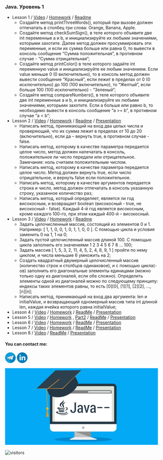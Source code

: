 ### Java. Уровень 1

+ Lesson 1 / [Video](https://www.youtube.com/watch?v=2imszjDxfC0) / [Homework](https://github.com/Mybono/java_lvl_1/blob/main/hw1.java) / [Readme](https://docs.google.com/document/d/1ANRkOZqy0T92fmQBlNbbASjrshP1u_Xc7bIJz4Y8GiA/)
  + Создайте метод printThreeWords(), который при вызове должен отпечатать в столбец три слова: Orange, Banana, Apple.
  + Создайте метод checkSumSign(), в теле которого объявите две int переменные a и b, и инициализируйте их любыми значениями, которыми захотите. Далее метод должен просуммировать эти переменные, и если их сумма больше или равна 0, то вывести в консоль сообщение “Сумма положительная”, в противном случае - “Сумма отрицательная”;
  + Создайте метод printColor() в теле которого задайте int переменную value и инициализируйте ее любым значением. Если value меньше 0 (0 включительно), то в консоль метод должен вывести сообщение “Красный”, если лежит в пределах от 0 (0 исключительно) до 100 (100 включительно), то “Желтый”, если больше 100 (100 исключительно) - “Зеленый”;
  + Создайте метод compareNumbers(), в теле которого объявите две int переменные a и b, и инициализируйте их любыми значениями, которыми захотите. Если a больше или равно b, то необходимо вывести в консоль сообщение “a >= b”, в противном случае “a < b”;
+ Lesson 2 / [Video](https://youtu.be/TPeNezZ3QzY) / [Homework](https://github.com/Mybono/java_lvl_1/blob/main/hw2.java) / [Readme](https://docs.google.com/document/d/1ANRkOZqy0T92fmQBlNbbASjrshP1u_Xc7bIJz4Y8GiA/) / [Presentation](https://docs.google.com/presentation/d/1sSV8NH4Gw98NXVMpnZiWZwQtoqqqvGgtfRvt--O7PpQ/edit?usp=sharing)
  + Написать метод, принимающий на вход два целых числа и проверяющий, что их сумма лежит в пределах от 10 до 20 (включительно), если да – вернуть true, в противном случае - false.
  +  Написать метод, которому в качестве параметра передается целое число, метод должен напечатать в консоль, положительное ли число передали или отрицательное. Замечание: ноль считаем положительным числом.
  +  Написать метод, которому в качестве параметра передается целое число. Метод должен вернуть true, если число отрицательное, и вернуть false если положительное.
  +  Написать метод, которому в качестве аргументов передается строка и число, метод должен отпечатать в консоль указанную строку, указанное количество раз;
  +  Написать метод, который определяет, является ли год високосным, и возвращает boolean (високосный - true, не високосный - false). Каждый 4-й год является високосным, кроме каждого 100-го, при этом каждый 400-й – високосный.
+ Lesson 3 / [Video](https://youtu.be/sWTlp9SwoaM) / [Homework](https://github.com/Mybono/java_lvl_1/blob/main/hw3.java) / [Readme](https://docs.google.com/document/d/1goVNIwy_3cORIio9pP9vzSIJlnlfzm6dyaBXUWKItLM/edit)
  + Задать целочисленный массив, состоящий из элементов 0 и 1. Например: [ 1, 1, 0, 0, 1, 0, 1, 1, 0, 0 ]. С помощью цикла и условия заменить 0 на 1, 1 на 0;
  + Задать пустой целочисленный массив длиной 100. С помощью цикла заполнить его значениями 1 2 3 4 5 6 7 8 … 100; 
  + Задать массив [ 1, 5, 3, 2, 11, 4, 5, 2, 4, 8, 9, 1 ] пройти по нему циклом, и числа меньшие 6 умножить на 2;
  + Создать квадратный двумерный целочисленный массив (количество строк и столбцов одинаковое), и с помощью цикла(-ов) заполнить его диагональные элементы единицами (можно только одну из диагоналей, если обе сложно). Определить элементы одной из диагоналей можно по следующему принципу: индексы таких элементов равны, то есть [0][0], [1][1], [2][2], …, [n][n];
  + Написать метод, принимающий на вход два аргумента: len и initialValue, и возвращающий одномерный массив типа int длиной len, каждая ячейка которого равна initialValue;
+ Lesson 4 / [Video](https://youtu.be/wmiuHoFWwWc) / [Homework](https://github.com/Mybono/java_lvl_1/blob/main/TicTacToe.java)  / [ReadMe](https://docs.google.com/document/d/1rJGxhEnuk_JwNkSI506BbEr0SRdKwwJDnF3p4mvurUE/edit?usp=sharing) / [Presentation](https://docs.google.com/presentation/d/1qYDxZPe_mHiEojmlNsUvYLp-a-DMjWGdTka9H_vuHaQ/edit?usp=sharing)
+ Lesson 5 / [Video](https://youtu.be/j-YIYz9lNAE) / [Homework](https://github.com/Mybono/java_lvl_1/blob/main/Lesson5.java) , [Part2](https://github.com/Mybono/java_lvl_1/blob/main/Employee.java) / [ReadMe](https://docs.google.com/document/d/1tol4bns34jR254p7mX_nzYO-agOdhFrZMmdpexERepo/edit?usp=sharing) / [Presentation](https://docs.google.com/presentation/d/12N_AS_FNCcjqgoIljECM4sm6taXa-U1jMPBW41lU4E8/edit?usp=sharing)
+ Lesson 6 / [Video](https://youtu.be/CyQM0T0e_CY) / [Homework](https://github.com/Mybono/java_lvl_1/blob/main/Lesson6.java) / [ReadMe](https://docs.google.com/document/d/1KYDGonH5UjNvfS-KFOLdhHZ2-sHgAEziSHFqCMXk1S0/edit?usp=sharing) / [Presentation](https://docs.google.com/presentation/d/1hRwEHIhGQrvYIT6_nAjm0PRsrJ29VASXUP350_nPd6c/edit?usp=sharing)
+ Lesson 7 / [Video](https://youtu.be/nmQPASuW7LY) / [Homework](https://github.com/Mybono/java_lvl_1/blob/main/Lesson7.java) / [ReadMe](https://docs.google.com/document/d/1z23MeZTrO1ZzNaivjurRpeiTZZpS6n9OUSRP6LZXrdo/edit?usp=sharing) / [Presentation](https://docs.google.com/presentation/d/1Hf2BQVFFfZoCkN4RuWA3Nf-1GOS2f3QaecKPaFuIqMI/edit?usp=sharing)
+ Lesson 8 / [Video](https://youtu.be/JR4v8JCMRjE) / [ReadMe](https://docs.google.com/document/d/124sHX8VaWDKUmqVAyQjJtCiqjS9a_ngW4wqRh0mT8Xo/edit?usp=sharing) / [Presentation](https://docs.google.com/presentation/d/1y_OgcmqQxuIvP0zQHX2KimLmZZxS6Bs-66j3ob2Eh_c/edit?usp=sharing)



#### You can contact me:
[![telegram][logotelegram]][telegram]
[![linkedin][logolinkedin]][linkedin]

![](https://github.com/Mybono/Mybono/blob/main/assets/java%20wp.jpeg "wp")

![visitors](https://visitor-badge.glitch.me/badge?page_id=https://github.com/Mybono/java_lvl_1)


[telegram]: https://t.me/def4fun
[logotelegram]: https://github.com/Mybono/Mybono/blob/main/assets/telegran%2035%20px.png
[linkedin]: http://linkedin.com/def-say-hello
[logolinkedin]: https://github.com/Mybono/Mybono/blob/main/assets/linedin%2035px.png
[linkedin]: https://github.com/Mybono/Mybono/blob/main/assets/linkedin.png
